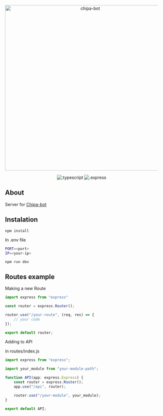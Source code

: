 <div align="center">
    <br />
    <p>
        <a>
            <img src="https://i.imgur.com/0KvOXjK.png" width="546" alt="chipa-bot" />
        </a>
    </p>
    <p>
        <img src="https://img.shields.io/badge/TypeScript-007ACC?style=for-the-badge&logo=TypeScript&logoColor=white" alt=".typescript" />
        <img src="https://img.shields.io/badge/Express-4caf50?style=for-the-badge&logo=Express&logoColor=black" alt=".express" />
    </p>
</div>

## About

Server for [Chipa-bot](https://github.com/TaCoDevs/chipa-bot)

## Instalation

```sh-session
npm install
```
In .env file

```bash
PORT=<port>
IP=<your-ip>
```

```sh-session
npm run dev
```

## Routes example

Making a new Route

```js
import express from "express"

const router = express.Router();

router.use("/your-route", (req, res) => {
    // your code
});

export default router;
```

Adding to API

in routes/index.js

```js
import express from "express";

import your_module from "your-module-path";

function API(app: express.Express) {
    const router = express.Router();
    app.use("/api", router);

    router.use("/your-module", your_module);
}

export default API;
```
